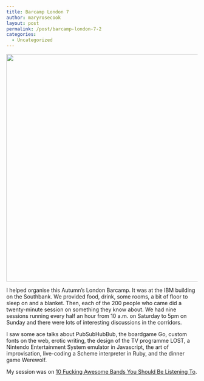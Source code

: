 ```yaml
---
title: Barcamp London 7
author: maryrosecook
layout: post
permalink: /post/barcamp-london-7-2
categories:
  - Uncategorized
---
```

<img src="http://maryrosecook.com/images/IMG_1610.JPG" width="600" />

I helped organise this Autumn&#8217;s London Barcamp. It was at the IBM building on the Southbank. We provided food, drink, some rooms, a bit of floor to sleep on and a blanket. Then, each of the 200 people who came did a twenty-minute session on something they know about. We had nine sessions running every half an hour from 10 a.m. on Saturday to 5pm on Sunday and there were lots of interesting discussions in the corridors.

I saw some ace talks about PubSubHubBub, the boardgame Go, custom fonts on the web, erotic writing, the design of the TV programme LOST, a Nintendo Entertainment System emulator in Javascript, the art of improvisation, live-coding a Scheme interpreter in Ruby, and the dinner game Werewolf.

My session was on [10 Fucking Awesome Bands You Should Be Listening To][1].

 [1]: http://awesomebands.playmary.com/